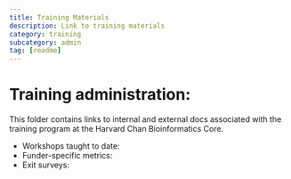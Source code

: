 ```yaml
---
title: Training Materials
description: Link to training materials
category: training
subcategory: admin
tag: [readme]
---
```


# Training administration:

This folder contains links to internal and external docs associated with the training program at the Harvard Chan Bioinformatics Core.

* Workshops taught to date:
* Funder-specific metrics:
* Exit surveys:
